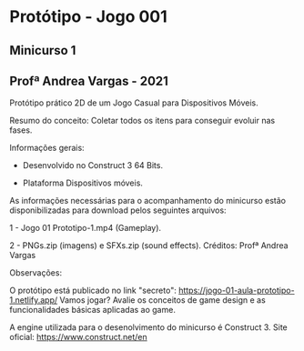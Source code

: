 # Protótipo - Jogo 001
## Minicurso 1  
## Profª Andrea Vargas - 2021

Protótipo prático 2D de um Jogo Casual para Dispositivos Móveis.  

Resumo do conceito: Coletar todos os itens para conseguir evoluir nas fases.  

Informações gerais:

* Desenvolvido no Construct 3 64 Bits.

* Plataforma Dispositivos móveis.

As informações necessárias para o acompanhamento do minicurso estão disponibilizadas para download pelos seguintes arquivos: 

1 - Jogo 01 Prototipo-1.mp4 (Gameplay).

2 - PNGs.zip (imagens) e SFXs.zip (sound effects). Créditos: Profª Andrea Vargas 

Observações: 

O protótipo está publicado no link "secreto": https://jogo-01-aula-prototipo-1.netlify.app/ Vamos jogar? 
Avalie os conceitos de game design e as funcionalidades básicas aplicadas ao game.

A engine utilizada para o desenolvimento do minicurso é Construct 3. Site oficial: https://www.construct.net/en


